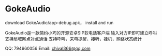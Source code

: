 # GokeAudio

download GokeAudio/app-debug.apk， install and run

GokeAudio是一款简约小巧的开源安卓SIP软电话客户端
输入对方IP即可建立呼叫
支持局域网点对点通话
支持呼叫，来电提醒，接听，挂机，网络状态统计

QQ: 794960056
Email: chival366@qq.com
